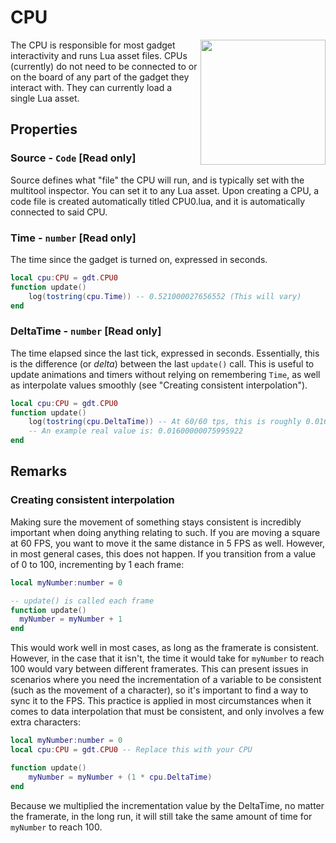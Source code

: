 # CPU

<img src="https://docs.retrogadgets.game/api/modules/CPU.png" width="200" align="right">

The CPU is responsible for most gadget interactivity and runs Lua asset files. CPUs (currently) do not need to be connected to or on the board of any part of the gadget they interact with. They can currently load a single Lua asset.

## Properties

### Source - `Code` **[Read only]**

Source defines what "file" the CPU will run, and is typically set with the multitool inspector. You can set it to any Lua asset. Upon creating a CPU, a code file is created automatically titled CPU0.lua, and it is automatically connected to said CPU.

### Time - `number` **[Read only]**

The time since the gadget is turned on, expressed in seconds.

```lua
local cpu:CPU = gdt.CPU0
function update()
	log(tostring(cpu.Time)) -- 0.521000027656552 (This will vary)
end
```

### DeltaTime - `number` **[Read only]**

The time elapsed since the last tick, expressed in seconds. Essentially, this is the difference (or _delta_) between the last `update()` call. This is useful to update animations and timers without relying on remembering `Time`, as well as interpolate values smoothly (see "Creating consistent interpolation").

```lua
local cpu:CPU = gdt.CPU0
function update()
	log(tostring(cpu.DeltaTime)) -- At 60/60 tps, this is roughly 0.01666 repeating.
	-- An example real value is: 0.01600000075995922
end
```

## Remarks

### Creating consistent interpolation

<!-- not sure if retro gadgets handles deltatime already? remove this section if that's the case -->

Making sure the movement of something stays consistent is incredibly important when doing anything relating to such. If you are moving a square at 60 FPS, you want to move it the same distance in 5 FPS as well. However, in most general cases, this does not happen. If you transition from a value of 0 to 100, incrementing by 1 each frame:
```lua
local myNumber:number = 0

-- update() is called each frame
function update()
  myNumber = myNumber + 1
end
```

This would work well in most cases, as long as the framerate is consistent. However, in the case that it isn't, the time it would take for `myNumber` to reach 100 would vary between different framerates. This can present issues in scenarios where you need the incrementation of a variable to be consistent (such as the movement of a character), so it's important to find a way to sync it to the FPS. This practice is applied in most circumstances when it comes to data interpolation that must be consistent, and only involves a few extra characters:

```lua
local myNumber:number = 0
local cpu:CPU = gdt.CPU0 -- Replace this with your CPU

function update()
	myNumber = myNumber + (1 * cpu.DeltaTime)
end
```

Because we multiplied the incrementation value by the DeltaTime, no matter the framerate, in the long run, it will still take the same amount of time for `myNumber` to reach 100.
